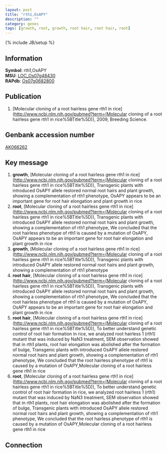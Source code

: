 ```yaml
---
layout: post
title: "rth1,OsAPY"
description: ""
category: genes
tags: [growth, root, growth, root hair, root hair, root]
---
```

{% include JB/setup %}

## Information
__Symbol__: rth1,OsAPY  
__MSU__: [LOC_Os07g48430](http://rice.plantbiology.msu.edu/cgi-bin/ORF_infopage.cgi?orf=LOC_Os07g48430)  
__RAPdb__: [Os07g0682800](http://rapdb.dna.affrc.go.jp/viewer/gbrowse_details/irgsp1?name=Os07g0682800)  

## Publication
1. [Molecular cloning of a root hairless gene rth1 in rice](http://www.ncbi.nlm.nih.gov/pubmed?term=(Molecular cloning of a root hairless gene rth1 in rice%5BTitle%5D)), 2009, Breeding Science.

## Genbank accession number
[AK066262](http://www.ncbi.nlm.nih.gov/nuccore/AK066262)

## Key message
1. __growth__, [Molecular cloning of a root hairless gene rth1 in rice](http://www.ncbi.nlm.nih.gov/pubmed?term=(Molecular cloning of a root hairless gene rth1 in rice%5BTitle%5D)),  Transgenic plants with introduced OsAPY allele restored normal root hairs and plant growth, showing a complementation of rth1 phenotype, OsAPY appears to be an important gene for root hair elongation and plant growth in rice
2. __root__, [Molecular cloning of a root hairless gene rth1 in rice](http://www.ncbi.nlm.nih.gov/pubmed?term=(Molecular cloning of a root hairless gene rth1 in rice%5BTitle%5D)),  Transgenic plants with introduced OsAPY allele restored normal root hairs and plant growth, showing a complementation of rth1 phenotype, We concluded that the root hairless phenotype of rth1 is caused by a mutation of OsAPY, OsAPY appears to be an important gene for root hair elongation and plant growth in rice
3. __growth__, [Molecular cloning of a root hairless gene rth1 in rice](http://www.ncbi.nlm.nih.gov/pubmed?term=(Molecular cloning of a root hairless gene rth1 in rice%5BTitle%5D)),  Transgenic plants with introduced OsAPY allele restored normal root hairs and plant growth, showing a complementation of rth1 phenotype
4. __root hair__, [Molecular cloning of a root hairless gene rth1 in rice](http://www.ncbi.nlm.nih.gov/pubmed?term=(Molecular cloning of a root hairless gene rth1 in rice%5BTitle%5D)),  Transgenic plants with introduced OsAPY allele restored normal root hairs and plant growth, showing a complementation of rth1 phenotype, We concluded that the root hairless phenotype of rth1 is caused by a mutation of OsAPY, OsAPY appears to be an important gene for root hair elongation and plant growth in rice
5. __root hair__, [Molecular cloning of a root hairless gene rth1 in rice](http://www.ncbi.nlm.nih.gov/pubmed?term=(Molecular cloning of a root hairless gene rth1 in rice%5BTitle%5D)),  To better understand genetic control of root hair formation in rice, we analyzed root hairless 1 (rth1) mutant that was induced by NaN3 treatment, SEM observation showed that in rth1 plants, root hair elongation was abolished after the formation of bulge, Transgenic plants with introduced OsAPY allele restored normal root hairs and plant growth, showing a complementation of rth1 phenotype, We concluded that the root hairless phenotype of rth1 is caused by a mutation of OsAPY,Molecular cloning of a root hairless gene rth1 in rice
6. __root__, [Molecular cloning of a root hairless gene rth1 in rice](http://www.ncbi.nlm.nih.gov/pubmed?term=(Molecular cloning of a root hairless gene rth1 in rice%5BTitle%5D)),  To better understand genetic control of root hair formation in rice, we analyzed root hairless 1 (rth1) mutant that was induced by NaN3 treatment, SEM observation showed that in rth1 plants, root hair elongation was abolished after the formation of bulge, Transgenic plants with introduced OsAPY allele restored normal root hairs and plant growth, showing a complementation of rth1 phenotype, We concluded that the root hairless phenotype of rth1 is caused by a mutation of OsAPY,Molecular cloning of a root hairless gene rth1 in rice

## Connection


